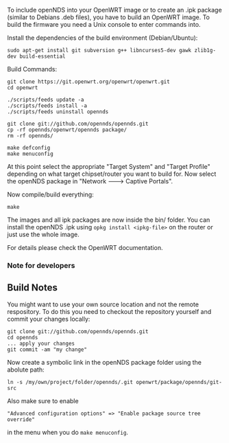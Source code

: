 To include openNDS into your OpenWRT image or to create an .ipk
package (similar to Debians .deb files), you have to build an OpenWRT image.
To build the firmware you need a Unix console to enter commands into.

Install the dependencies of the build environment (Debian/Ubuntu):
```
sudo apt-get install git subversion g++ libncurses5-dev gawk zlib1g-dev build-essential
```

Build Commands:
```
git clone https://git.openwrt.org/openwrt/openwrt.git
cd openwrt

./scripts/feeds update -a
./scripts/feeds install -a
./scripts/feeds uninstall opennds

git clone git://github.com/opennds/opennds.git
cp -rf opennds/openwrt/opennds package/
rm -rf opennds/

make defconfig
make menuconfig
```

At this point select the appropriate "Target System" and "Target Profile"
depending on what target chipset/router you want to build for.
Now select the openNDS package in "Network ---> Captive Portals".

Now compile/build everything:

```
make
```

The images and all ipk packages are now inside the bin/ folder.
You can install the openNDS .ipk using `opkg install <ipkg-file>` on the router or just use the whole image.

For details please check the OpenWRT documentation.

### Note for developers

## Build Notes

You might want to use your own source location and not the remote respository.
To do this you need to checkout the repository yourself and commit your changes locally:

```
git clone git://github.com/opennds/opennds.git
cd opennds
... apply your changes
git commit -am "my change"
```

Now create a symbolic link in the openNDS package folder using the abolute path:

```
ln -s /my/own/project/folder/opennds/.git openwrt/package/opennds/git-src
```

Also make sure to enable

```
"Advanced configuration options" => "Enable package source tree override"
```

in the menu when you do `make menuconfig`.
